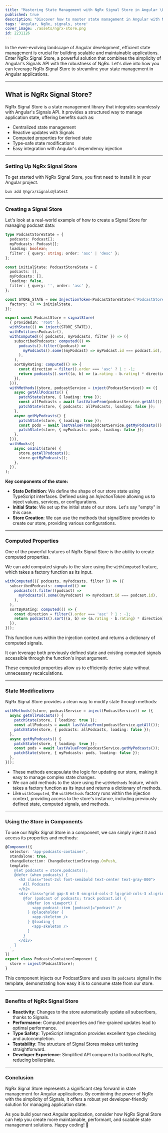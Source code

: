 ```yaml
---
title: "Mastering State Management with NgRx Signal Store in Angular \U0001F680"
published: true
description: "Discover how to master state management in Angular with NgRx Signal Store. This article explores the integration of Angular's Signals API with NgRx to create a powerful and efficient state management solution. Learn how to set up NgRx Signal Store, manage centralized state, leverage reactive updates, and utilize computed properties for derived state in your Angular applications."
tags: 'Angular, NgRx, signals, store'
cover_image: ./assets/ngrx-store.png
id: 2231126
---
```


In the ever-evolving landscape of Angular development, efficient state management is crucial for building scalable and maintainable applications. Enter NgRx Signal Store, a powerful solution that combines the simplicity of Angular's Signals API with the robustness of NgRx. Let's dive into how you can leverage NgRx Signal Store to streamline your state management in Angular applications.

---

## What is NgRx Signal Store?

NgRx Signal Store is a state management library that integrates seamlessly with Angular's Signals API. It provides a structured way to manage application state, offering benefits such as:

- Centralized state management
- Reactive updates with Signals
- Computed properties for derived state
- Type-safe state modifications
- Easy integration with Angular's dependency injection

---

### Setting Up NgRx Signal Store

To get started with NgRx Signal Store, you first need to install it in your Angular project.

```bash
bun add @ngrx/signals@latest
```

---

### Creating a Signal Store

Let's look at a real-world example of how to create a Signal Store for managing podcast data:

```typescript
type PodcastStoreState = {
  podcasts: Podcast[];
  myPodcasts: Podcast[];
  loading: boolean;
  filter: { query: string; order: 'asc' | 'desc' };
};

const initialState: PodcastStoreState = {
  podcasts: [],
  myPodcasts: [],
  loading: false,
  filter: { query: '', order: 'asc' },
};

const STORE_STATE = new InjectionToken<PodcastStoreState>('PodcastStore', {
  factory: () => initialState,
});

export const PodcastStore = signalStore(
  { providedIn: 'root' },
  withState(() => inject(STORE_STATE)),
  withEntities<Podcast>(),
  withComputed(({ podcasts, myPodcasts, filter }) => ({
    subscribedPodcasts: computed(() =>
      podcasts().filter((podcast) =>
        myPodcasts().some((myPodcast) => myPodcast.id === podcast.id),
      ),
    ),
    sortByRating: computed(() => {
      const direction = filter().order === 'asc' ? 1 : -1;
      return podcasts().sort((a, b) => (a.rating - b.rating) * direction);
    }),
  })),
  withMethods((store, podcastService = inject(PodcastService)) => ({
    async getAllPodcasts() {
      patchState(store, { loading: true });
      const allPodcasts = await lastValueFrom(podcastService.getAll());
      patchState(store, { podcasts: allPodcasts, loading: false });
    },
    async getMyPodcasts() {
      patchState(store, { loading: true });
      const pods = await lastValueFrom(podcastService.getMyPodcasts());
      patchState(store, { myPodcasts: pods, loading: false });
    },
  })),
  withHooks({
    async onInit(store) {
      store.getAllPodcasts();
      store.getMyPodcasts();
    },
  }),
);
```

**Key components of the store:**

- **State Definition**: We define the shape of our store state using TypeScript interfaces. Defined using an _InjectionToken_ allowing us to inject values, services, or configurations.
- **Initial State**: We set up the initial state of our store. Let's say "empty" in this case.
- **Store Creation**: We can use the methods that signalStore provides to create our store, providing various configurations.

---

### Computed Properties

One of the powerful features of NgRx Signal Store is the ability to create computed properties.

We can add computed signals to the store using the `withComputed` feature, which takes a factory function as its input.

```typescript
withComputed(({ podcasts, myPodcasts, filter }) => ({
  subscribedPodcasts: computed(() =>
    podcasts().filter((podcast) =>
      myPodcasts().some((myPodcast) => myPodcast.id === podcast.id),
    ),
  ),
  sortByRating: computed(() => {
    const direction = filter().order === 'asc' ? 1 : -1;
    return podcasts().sort((a, b) => (a.rating - b.rating) * direction);
  }),
}));
```

This function runs within the injection context and returns a dictionary of computed signals.

It can leverage both previously defined state and existing computed signals accessible through the function's input argument.

These computed properties allow us to efficiently derive state without unnecessary recalculations.

---

### State Modifications

NgRx Signal Store provides a clean way to modify state through methods:

```typescript
withMethods((store, podcastService = inject(PodcastService)) => ({
  async getAllPodcasts() {
    patchState(store, { loading: true });
    const allPodcasts = await lastValueFrom(podcastService.getAll());
    patchState(store, { podcasts: allPodcasts, loading: false });
  },
  async getMyPodcasts() {
    patchState(store, { loading: true });
    const pods = await lastValueFrom(podcastService.getMyPodcasts());
    patchState(store, { myPodcasts: pods, loading: false });
  },
}));
```

- These methods encapsulate the logic for updating our store, making it easy to manage complex state changes.
- We can add methods to the store using the `withMethods` feature, which takes a factory function as its input and returns a dictionary of methods.
- Like `withComputed`, the `withMethods` factory runs within the injection context, providing access to the store's instance, including previously defined state, computed signals, and methods.

---

### Using the Store in Components

To use our NgRx Signal Store in a component, we can simply inject it and access its properties and methods:

```typescript
@Component({
  selector: 'app-podcasts-container',
  standalone: true,
  changeDetection: ChangeDetectionStrategy.OnPush,
  template: `
    @let podcasts = store.podcasts();
    @defer (when podcasts) {
      <h2 class="text-2xl font-semibold text-center text-gray-800">
        All Podcasts
      </h2>
      <div class="grid gap-8 mt-8 sm:grid-cols-2 lg:grid-cols-3 xl:grid-cols-4">
        @for (podcast of podcasts; track podcast.id) {
          @defer (on viewport) {
            <app-podcast-item [podcast]="podcast" />
          } @placeholder {
            <app-skeleton />
          } @loading {
            <app-skeleton />
          }
        }
      </div>
    }
  `,
})
export class PodcastsContainerComponent {
  store = inject(PodcastStore);
}
```

This component injects our PodcastStore and uses its `podcasts` signal in the template, demonstrating how easy it is to consume state from our store.

---

### Benefits of NgRx Signal Store

- **Reactivity**: Changes to the store automatically update all subscribers, thanks to Signals.
- **Performance**: Computed properties and fine-grained updates lead to optimal performance.
- **Type Safety**: TypeScript integration provides excellent type checking and autocompletion.
- **Testability**: The structure of Signal Stores makes unit testing straightforward.
- **Developer Experience**: Simplified API compared to traditional NgRx, reducing boilerplate.

---

### Conclusion

NgRx Signal Store represents a significant step forward in state management for Angular applications. By combining the power of NgRx with the simplicity of Signals, it offers a robust yet developer-friendly solution for managing application state.

As you build your next Angular application, consider how NgRx Signal Store can help you create more maintainable, performant, and scalable state management solutions. Happy coding! 🚀
